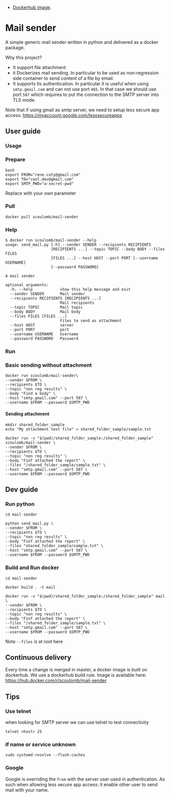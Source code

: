 - [Dockerhub image](https://hub.docker.com/r/scoulomb/mail-sender).

# Mail sender 

A simple generic mail sender written in python and delivered as a docker package.

Why this project?
- It support file attachment 
- it Dockerizes mail sending. In particular to be used as non-regression side container to send content of a file by email.
- It supports tls authentication. In particular it is useful when using `smtp.gmail.com` and can not use port `465`.
In that case we should use port `587` which requires to put the connection to the SMTP server into TLS mode. 

Note that if using gmail as smtp server, we need to setup less secure app access: https://myaccount.google.com/lesssecureapps

<!--
See mail-sender\basic_mail\basic_send_mail.py
--> 
## User guide

### Usage 

### Prepare 



````shell script
bash
export FROM="rene.coty@gmail.com"
export TO="cool.dev@gmail.com"
export SMTP_PWD="a-secret-pwd"
````

Replace with your own parameter

### Pull 

````shell script
docker pull scoulomb/mail-sender
````

### Help

````shell script
$ docker run scoulomb/mail-sender --help
usage: send_mail.py [-h] --sender SENDER --recipients RECIPIENTS
                    [RECIPIENTS ...] --topic TOPIC --body BODY --files FILES
                    [FILES ...] --host HOST --port PORT [--username USERNAME]
                    [--password PASSWORD]

A mail sender

optional arguments:
  -h, --help            show this help message and exit
  --sender SENDER       Mail sender
  --recipients RECIPIENTS [RECIPIENTS ...]
                        Mail recipients
  --topic TOPIC         Mail topic
  --body BODY           Mail body
  --files FILES [FILES ...]
                        Files to send as attachment
  --host HOST           server
  --port PORT           port
  --username USERNAME   Username
  --password PASSWORD   Password
````

### Run 

### Basic sending without attachment

````shell script
docker run scoulomb/mail-sender\
--sender $FROM \
--recipients $TO \
--topic "non reg results" \
--body "Find a body" \
--host "smtp.gmail.com" --port 587 \
--username $FROM --password $SMTP_PWD
````

#### Sending attachment

````shell script
mkdir shared_folder_sample
echo "My attachment text file" > shared_folder_sample/sample.txt

docker run -v "$(pwd)/shared_folder_sample:/shared_folder_sample" scoulomb/mail-sender \
--sender $FROM \
--recipients $TO \
--topic "non reg results" \
--body "Finf attached the report" \
--files "/shared_folder_sample/sample.txt" \
--host "smtp.gmail.com" --port 587 \
--username $FROM --password $SMTP_PWD
````

## Dev guide

### Run python 

````shell script
cd mail-sender

python send_mail.py \
--sender $FROM \
--recipients $TO \
--topic "non reg results" \
--body "Finf attached the report" \
--files "shared_folder_sample/sample.txt" \
--host "smtp.gmail.com" --port 587 \
--username $FROM --password $SMTP_PWD
````

### Build and Run docker

````shell script
cd mail-sender

docker build . -t mail

docker run -v "$(pwd)/shared_folder_sample:/shared_folder_sample" mail \
--sender $FROM \
--recipients $TO \
--topic "non reg results" \
--body "Finf attached the report" \
--files "/shared_folder_sample/sample.txt" \
--host "smtp.gmail.com" --port 587 \
--username $FROM --password $SMTP_PWD
````

Note `--files` is at root here

<!--
Volume similar to: https://github.com/alpine-docker/git
-->

## Continuous delivery

Every time a change is merged in master, a docker image is built on dockerhub.
We use a dockerhub build rule.
Image is available here: https://hub.docker.com/r/scoulomb/mail-sender

## Tips
 
### Use telnet
 
when looking for SMTP server we can use telnet to test connectivity

````shell script
telnet <host> 25
````

### if name or service unknown

````shell script
sudo systemd-resolve --flush-caches
````

### Google

Google is overriding the `from` with the server user used in authentication.
As such when allowing less secure app access: it enable other user to send mail with your name.
